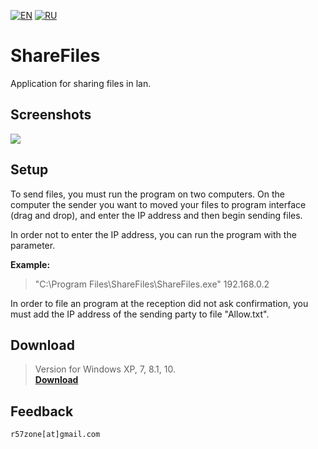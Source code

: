 [![EN](https://user-images.githubusercontent.com/9499881/33184537-7be87e86-d096-11e7-89bb-f3286f752bc6.png)](https://github.com/r57zone/ShareFiles/blob/master/README.md)
[![RU](https://user-images.githubusercontent.com/9499881/27683795-5b0fbac6-5cd8-11e7-929c-057833e01fb1.png)](https://github.com/r57zone/ShareFiles/blob/master/README.RU.md) 
# ShareFiles
Application for sharing files in lan.

## Screenshots
![](https://user-images.githubusercontent.com/9499881/65833834-a0857600-e2e5-11e9-8b3e-8972ed1dfc35.png)

## Setup
To send files, you must run the program on two computers. On the computer the sender you want to moved your files to program interface (drag and drop), and enter the IP address and then begin sending files.


In order not to enter the IP address, you can run the program with the parameter.


**Example:**
>"C:\Program Files\ShareFiles\ShareFiles.exe" 192.168.0.2

In order to file an program at the reception did not ask confirmation, you must add the IP address of the sending party to file "Allow.txt".

## Download
>Version for Windows XP, 7, 8.1, 10.<br>
**[Download](https://github.com/r57zone/ShareFiles/releases)**

## Feedback
`r57zone[at]gmail.com`